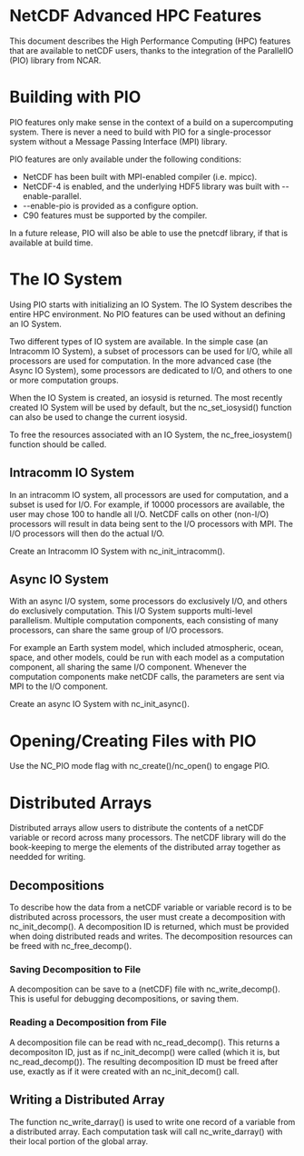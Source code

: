 # NetCDF Advanced HPC Features

This document describes the High Performance Computing (HPC) features
that are available to netCDF users, thanks to the integration of the
ParallelIO (PIO) library from NCAR.

# Building with PIO

PIO features only make sense in the context of a build on a
supercomputing system. There is never a need to build with PIO for a
single-processor system without a Message Passing Interface (MPI)
library.

PIO features are only available under the following conditions:
* NetCDF has been built with MPI-enabled compiler (i.e. mpicc).
* NetCDF-4 is enabled, and the underlying HDF5 library was built with --enable-parallel.
* --enable-pio is provided as a configure option.
* C90 features must be supported by the compiler.

In a future release, PIO will also be able to use the pnetcdf library,
if that is available at build time.

# The IO System

Using PIO starts with initializing an IO System. The IO System
describes the entire HPC environment. No PIO features can be used
without an defining an IO System.

Two different types of IO system are available. In the simple case (an
Intracomm IO System), a subset of processors can be used for I/O,
while all processors are used for computation. In the more advanced
case (the Async IO System), some processors are dedicated to I/O, and
others to one or more computation groups.

When the IO System is created, an iosysid is returned. The most
recently created IO System will be used by default, but the
nc_set_iosysid() function can also be used to change the current
iosysid.

To free the resources associated with an IO System, the
nc_free_iosystem() function should be called.

## Intracomm IO System

In an intracomm IO system, all processors are used for computation,
and a subset is used for I/O. For example, if 10000 processors are
available, the user may chose 100 to handle all I/O. NetCDF calls on
other (non-I/O) processors will result in data being sent to the I/O
processors with MPI. The I/O processors will then do the actual I/O.

Create an Intracomm IO System with nc_init_intracomm().

## Async IO System

With an async I/O system, some processors do exclusively I/O, and
others do exclusively computation. This I/O System supports
multi-level parallelism. Multiple computation components, each
consisting of many processors, can share the same group of I/O
processors.

For example an Earth system model, which included atmospheric, ocean,
space, and other models, could be run with each model as a computation
component, all sharing the same I/O component. Whenever the
computation components make netCDF calls, the parameters are sent via
MPI to the I/O component.

Create an async IO System with nc_init_async().

# Opening/Creating Files with PIO

Use the NC_PIO mode flag with nc_create()/nc_open() to engage PIO.

# Distributed Arrays

Distributed arrays allow users to distribute the contents of a netCDF
variable or record across many processors. The netCDF library will do
the book-keeping to merge the elements of the distributed array
together as needded for writing.

## Decompositions

To describe how the data from a netCDF variable or variable record is
to be distributed across processors, the user must create a
decomposition with nc_init_decomp(). A decomposition ID is returned,
which must be provided when doing distributed reads and writes. The
decomposition resources can be freed with nc_free_decomp().

### Saving Decomposition to File

A decomposition can be save to a (netCDF) file with
nc_write_decomp(). This is useful for debugging decompositions, or
saving them.

### Reading a Decomposition from File

A decomposition file can be read with nc_read_decomp(). This returns a
decompositon ID, just as if nc_init_decomp() were called (which it is,
but nc_read_decomp()). The resulting decomposition ID must be freed
after use, exactly as if it were created with an nc_init_decom() call.

## Writing a Distributed Array

The function nc_write_darray() is used to write one record of a
variable from a distributed array. Each computation task will call
nc_write_darray() with their local portion of the global array.

















